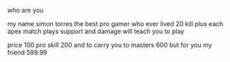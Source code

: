 who are you


my name simon torres the best pro gamer who ever lived 20 kill plus each 
apex match plays 
support and damage will teach you to play 

price 100 
pro skill 200 and to carry you to masters 600 but for you my friend 
599.99

